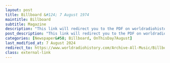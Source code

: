 ```yaml
---
layout: post
title: Billboard &#124; 7 August 1974
maintitle: Billboard
subtitle: Magazine
description: "This link will redirect you to the PDF on worldradiohistory.com page 8 of the PDF look for the section entitled &quot;No Recession At Pickwick U.K. - Pickwick double albums scheduled for release at the end of this month will include titles by Harry Secombe, Val Doonican, Syd Lawrence, Paper Lace, Lena Zavaroni, and the Spinners.&quot;"
post_description: "This link will redirect you to the PDF on worldradiohistory.com page 8 of the PDF look for the section entitled &quot;No Recession At Pickwick U.K. - Pickwick double albums scheduled for release at the end of this month will include titles by Harry Secombe, Val Doonican, Syd Lawrence, Paper Lace, Lena Zavaroni, and the Spinners.&quot;"
categories: [Newspaper&#58; Billboard, OnThisDay7August]
last_modified_at: 7 August 2024
redirect_to: https://www.worldradiohistory.com/Archive-All-Music/Billboard/70s/1976/Billboard%201976-08-07.pdf#page=8
class: external-link
---
```


